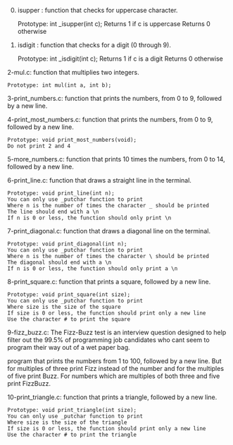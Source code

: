 0. isupper : function that checks for uppercase character.

    Prototype: int _isupper(int c);
    Returns 1 if c is uppercase
    Returns 0 otherwise

1. isdigit : function that checks for a digit (0 through 9).

    Prototype: int _isdigit(int c);
    Returns 1 if c is a digit
    Returns 0 otherwise

2-mul.c: function that multiplies two integers.

    Prototype: int mul(int a, int b);

3-print_numbers.c: function that prints the numbers, from 0 to 9, followed by a new line.

4-print_most_numbers.c: function that prints the numbers, from 0 to 9, followed by a new line.

    Prototype: void print_most_numbers(void);
    Do not print 2 and 4

5-more_numbers.c: function that prints 10 times the numbers, from 0 to 14, followed by a new line.

6-print_line.c: function that draws a straight line in the terminal.

    Prototype: void print_line(int n);
    You can only use _putchar function to print
    Where n is the number of times the character _ should be printed
    The line should end with a \n
    If n is 0 or less, the function should only print \n

7-print_diagonal.c: function that draws a diagonal line on the terminal.

    Prototype: void print_diagonal(int n);
    You can only use _putchar function to print
    Where n is the number of times the character \ should be printed
    The diagonal should end with a \n
    If n is 0 or less, the function should only print a \n

8-print_square.c: function that prints a square, followed by a new line.

    Prototype: void print_square(int size);
    You can only use _putchar function to print
    Where size is the size of the square
    If size is 0 or less, the function should print only a new line
    Use the character # to print the square

9-fizz_buzz.c: The Fizz-Buzz test is an interview question designed to help filter out the 99.5% of programming job candidates who cant seem to program their way out of a wet paper bag.

program that prints the numbers from 1 to 100, followed by a new line. But for multiples of three print Fizz instead of the number and for the multiples of five print Buzz. For numbers which are multiples of both three and five print FizzBuzz.

10-print_triangle.c: function that prints a triangle, followed by a new line.

    Prototype: void print_triangle(int size);
    You can only use _putchar function to print
    Where size is the size of the triangle
    If size is 0 or less, the function should print only a new line
    Use the character # to print the triangle
